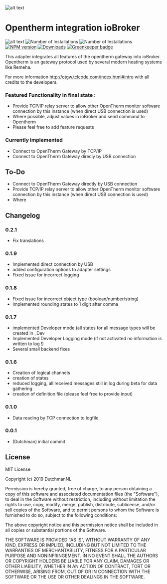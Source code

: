 ![alt text](https://raw.githubusercontent.com/DutchmanNL/ioBroker.opentherm/master/admin/opentherm_large.png)

# Opentherm integration ioBroker
![alt text](https://travis-ci.org/iobroker-community-adapters/ioBroker.opentherm.svg?branch=master)
![Number of Installations](http://iobroker.live/badges/opentherm-installed.svg) ![Number of Installations](http://iobroker.live/badges/opentherm-stable.svg) [![NPM version](http://img.shields.io/npm/v/iobroker.opentherm.svg)](https://www.npmjs.com/package/iobroker.opentherm)
[![Downloads](https://img.shields.io/npm/dm/iobroker.opentherm.svg)](https://www.npmjs.com/package/iobroker.opentherm)
[![Greenkeeper badge](https://badges.greenkeeper.io/iobroker-community-adapters/ioBroker.opentherm.svg)](https://greenkeeper.io/)

This adapter integrates all features of the opentherm gateway into ioBroker.
Opentherm is an gateway protocol used by several modern heating systems like Remeha.

For more information http://otgw.tclcode.com/index.html#intro with all credits to the developers.

### Featured Functionality in final state :
* Provide TCP/IP relay server to allow other OpenTherm monitor software connection by this instance (when direct USB connection is used)
* Where possible, adjust values in ioBroker and send command to Opentherm
* Please feel free to add feature requests 

### Currently implemented

* Connect to OpenTherm Gateway by TCP/IP
* Connect to OpenTherm Gateway direcly by USB connection

## To-Do
* Connect to OpenTherm Gateway directly by USB connection
* Provide TCP/IP relay server to allow other OpenTherm monitor software connection by this instance (when direct USB connection is used)
* Where 

## Changelog
### 0.2.1
* Fix translations

### 0.1.9
* Implemented direct connection by USB
* added configuration options to adapter settings
* Fixed issue for incorrect logging

### 0.1.8
* Fixed issue for incorrect object type (boolean/number/string)
* Implemented rounding states to 1 digit after comma

### 0.1.7
* implemented Developer mode (all states for all message types will be created in _Dev
* Implemented Developer Logging mode (if not activated no information is written to log !)
* Several small backend fixes

### 0.1.6
* Creation of logical channels
* creation of states
* reduced logging, all received messages still in log during beta for data gathering
* creation of definition file (please feel free to provide input)

### 0.1.0
* Data reading by TCP connection to logfile 

### 0.0.1
* (Dutchman) initial commit

## License
MIT License

Copyright (c) 2019 DutchmanNL

Permission is hereby granted, free of charge, to any person obtaining a copy
of this software and associated documentation files (the "Software"), to deal
in the Software without restriction, including without limitation the rights
to use, copy, modify, merge, publish, distribute, sublicense, and/or sell
copies of the Software, and to permit persons to whom the Software is
furnished to do so, subject to the following conditions:

The above copyright notice and this permission notice shall be included in all
copies or substantial portions of the Software.

THE SOFTWARE IS PROVIDED "AS IS", WITHOUT WARRANTY OF ANY KIND, EXPRESS OR
IMPLIED, INCLUDING BUT NOT LIMITED TO THE WARRANTIES OF MERCHANTABILITY,
FITNESS FOR A PARTICULAR PURPOSE AND NONINFRINGEMENT. IN NO EVENT SHALL THE
AUTHORS OR COPYRIGHT HOLDERS BE LIABLE FOR ANY CLAIM, DAMAGES OR OTHER
LIABILITY, WHETHER IN AN ACTION OF CONTRACT, TORT OR OTHERWISE, ARISING FROM,
OUT OF OR IN CONNECTION WITH THE SOFTWARE OR THE USE OR OTHER DEALINGS IN THE
SOFTWARE.

